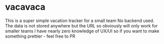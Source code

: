 # vacavaca
This is a super simple vacation tracker for a small team
No backend used. The data is not stored anywhere but the URL so obviously will only work for smaller teams
I have nearly zero knowledge of UX/UI so if you want to make something prettier - feel free to PR
